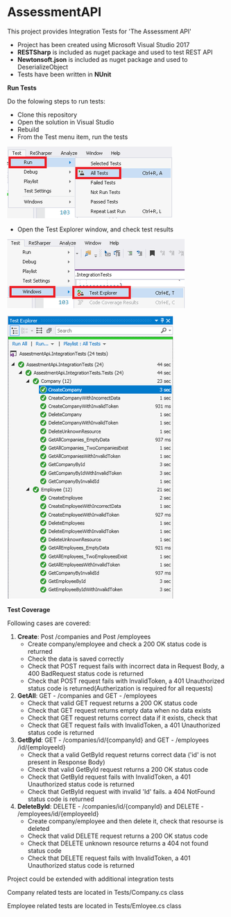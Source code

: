 # AssessmentAPI
This project provides Integration Tests for 'The Assessment API'
-  Project has been created using Microsoft Visual Studio 2017
- **RESTSharp** is included as nuget package and used to test REST API
- **Newtonsoft.json** is included as nuget package and used to DeserializeObject
- Tests have been written in **NUnit**

**Run Tests**

  Do the folowing steps to run tests:
- Clone this repository
- Open the solution in Visual Studio
- Rebuild
- From the Test menu item, run the tests

![alt text](https://github.com/OLorents/AssessmentAPI/blob/master/AssestmentApi.IntegrationTests/Images/RunTests.png)

- Open the Test Explorer window, and check test results

![alt text](https://github.com/OLorents/AssessmentAPI/blob/master/AssestmentApi.IntegrationTests/Images/OpenTestExplorer.png)

![alt text](https://github.com/OLorents/AssessmentAPI/blob/master/AssestmentApi.IntegrationTests/Images/TestExplorer.png)

**Test Coverage**

Following cases are covered:
1. **Create**: Post /companies and Post /employees
     - Create company/employee and check a 200 OK status code is returned
     - Check the data is saved correctly
     - Check that POST request fails with incorrect data in Request Body, a 400 BadRequest status code is returned
     - Check that POST request fails with InvalidToken, a 401 Unauthorized status code is returned(Autherization is required for all requests)
2. **GetAll**: GET - /companies and GET - /employees
     - Check that valid GET request returns a 200 OK status code
     - Check that GET request returns empty data when no data exists
     - Check that GET request returns correct data if it exists, check that
     - Check that GET request fails with InvalidToken, a 401 Unauthorized status code is returned
3. **GetById**: GET - /companies/id/{companyId} and GET - /employees /id/{employeeId}
   - Check that a valid GetById request returns correct data ('id' is not present in Response Body)
   - Check that valid GetById request returns a 200 OK status code
   - Check that GetById request fails with InvalidToken, a 401 Unauthorized status code is returned
   - Check that GetById request with invalid 'Id' fails. a 404 NotFound status code is returned
4. **DeleteById**: DELETE - /companies/id/{companyId} and DELETE - /employees/id/{employeeId}
    - Create company/employee and then delete it, check that resourse is deleted
    - Check that valid DELETE request returns a 200 OK status code
    - Check that DELETE unknown resource returns a 404 not found status code
    - Check that DELETE request fails with InvalidToken, a 401 Unauthorized status code is returned
    
  Project could be extended with additional integration tests
  
  Company related tests are located in Tests/Company.cs class
  
  Employee related tests are located in Tests/Emloyee.cs class
  
  
 






